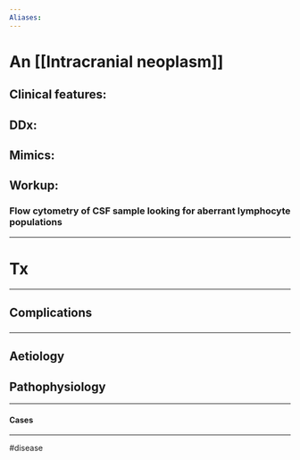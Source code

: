 ```yaml
---
Aliases:
---
```

# An [[Intracranial neoplasm]] 
## Clinical features:
###
## DDx:
###
## Mimics:
###
## Workup:
### Flow cytometry of CSF sample looking for aberrant lymphocyte populations
---
# Tx

---
## Complications
###

---
## Aetiology
## Pathophysiology

---
#### Cases


---
#disease 